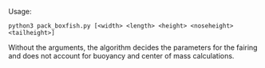 Usage:
```
python3 pack_boxfish.py [<width> <length> <height> <noseheight> <tailheight>]
```
Without the arguments, the algorithm decides the parameters for the fairing and does not account for buoyancy and center of mass calculations.
